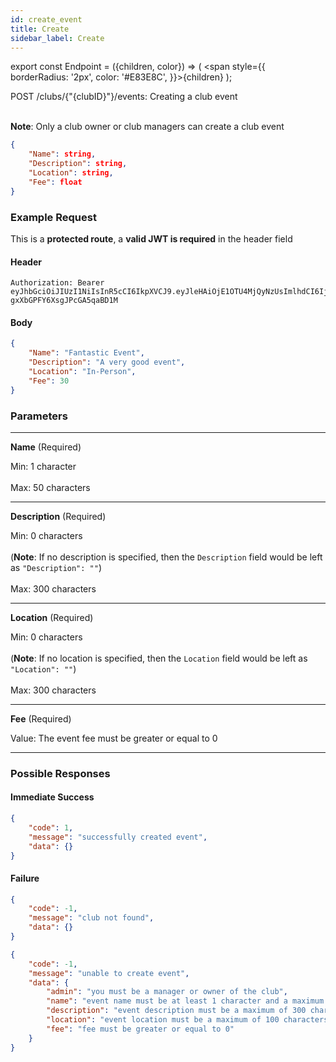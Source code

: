 ```yaml
---
id: create_event
title: Create
sidebar_label: Create
---
```


export const Endpoint = ({children, color}) => ( <span style={{
      borderRadius: '2px',
      color: '#E83E8C',
    }}>{children}</span> );

<Endpoint>POST /clubs/{"{clubID}"}/events</Endpoint>: Creating a club event <br></br>

**Note**: Only a club owner or club managers can create a club event

```json
{ 
    "Name": string,
    "Description": string,
    "Location": string,
    "Fee": float
}
```

### Example Request
This is a **protected route**, a **valid JWT is required** in the header field
#### Header
```
Authorization: Bearer eyJhbGciOiJIUzI1NiIsInR5cCI6IkpXVCJ9.eyJleHAiOjE1OTU4MjQyNzUsImlhdCI6IjIwMjAtMDctMjdUMDA6MjY6MTUuNzg5NTg0Mi0wNDowMCIsInN1YiI6ImNocmlzIn0.5US2_ITKcfgkpEbfsR-gxXbGPFY6XsgJPcGA5qaBD1M
```

#### Body
```json
{ 
    "Name": "Fantastic Event",
    "Description": "A very good event",
    "Location": "In-Person",
    "Fee": 30
}
```

### Parameters
---
**Name** (Required)

Min: 1 character <br></br>
Max: 50 characters

---
**Description** (Required)

Min: 0 characters <br></br>
(**Note**: If no description is specified, then the `Description` field would be left as `"Description": ""`)<br></br>
Max: 300 characters

---
**Location** (Required)

Min: 0 characters <br></br>
(**Note**: If no location is specified, then the `Location` field would be left as `"Location": ""`)<br></br>
Max: 300 characters

---
**Fee** (Required)

Value: The event fee must be greater or equal to 0 

---
### Possible Responses
#### Immediate Success
```json
{
	"code": 1,
	"message": "successfully created event",
	"data": {}
}
```
#### Failure
```json
{
	"code": -1,
	"message": "club not found",
	"data": {}
}
```
```json
{
	"code": -1,
	"message": "unable to create event",
	"data": {
		"admin": "you must be a manager or owner of the club",
		"name": "event name must be at least 1 character and a maximum of 50 characters",
		"description": "event description must be a maximum of 300 characters or less",
		"location": "event location must be a maximum of 100 characters or less",
		"fee": "fee must be greater or equal to 0"
	}
}
```



